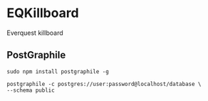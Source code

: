 # EQKillboard

Everquest killboard

## PostGraphile

```
sudo npm install postgraphile -g

postgraphile -c postgres://user:password@localhost/database \
--schema public
```